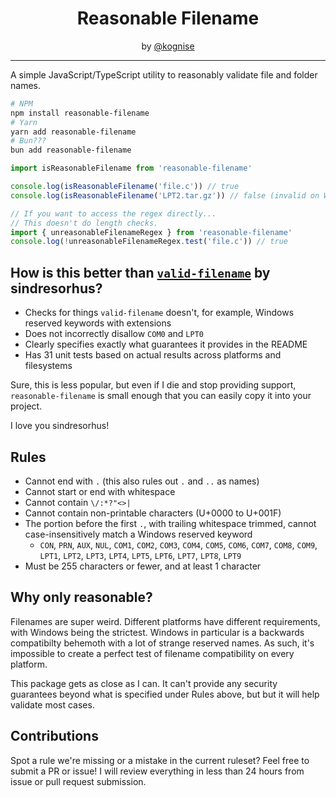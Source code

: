 <div align='center'>
<h1>Reasonable Filename</h1>
by <a href='https://kognise.dev/' target='_blank'>@kognise</a>
</div>

---

A simple JavaScript/TypeScript utility to reasonably validate file and folder names.

```bash
# NPM
npm install reasonable-filename
# Yarn
yarn add reasonable-filename
# Bun???
bun add reasonable-filename
```

```ts
import isReasonableFilename from 'reasonable-filename'

console.log(isReasonableFilename('file.c')) // true
console.log(isReasonableFilename('LPT2.tar.gz')) // false (invalid on Windows)

// If you want to access the regex directly...
// This doesn't do length checks.
import { unreasonableFilenameRegex } from 'reasonable-filename'
console.log(!unreasonableFilenameRegex.test('file.c')) // true
```

## How is this better than [`valid-filename`](https://www.npmjs.com/package/valid-filename) by sindresorhus?

- Checks for things `valid-filename` doesn't, for example, Windows reserved keywords with extensions
- Does not incorrectly disallow `COM0` and `LPT0`
- Clearly specifies exactly what guarantees it provides in the README
- Has 31 unit tests based on actual results across platforms and filesystems

Sure, this is less popular, but even if I die and stop providing support, `reasonable-filename` is small enough that you can easily copy it into your project.

I love you sindresorhus!

## Rules

- Cannot end with `.` (this also rules out `.` and `..` as names)
- Cannot start or end with whitespace
- Cannot contain `\/:*?"<>|`
- Cannot contain non-printable characters (U+0000 to U+001F)
- The portion before the first `.`, with trailing whitespace trimmed, cannot case-insensitively match a Windows reserved keyword
  - `CON`, `PRN`, `AUX`, `NUL`, `COM1`, `COM2`, `COM3`, `COM4`, `COM5`, `COM6`, `COM7`, `COM8`, `COM9`, `LPT1`, `LPT2`, `LPT3`, `LPT4`, `LPT5`, `LPT6`, `LPT7`, `LPT8`, `LPT9`
- Must be 255 characters or fewer, and at least 1 character

## Why only reasonable?

Filenames are super weird. Different platforms have different requirements, with Windows being the strictest. Windows in particular is a backwards compatibilty behemoth with a lot of strange reserved names. As such, it's impossible to create a perfect test of filename compatibility on every platform.

This package gets as close as I can. It can't provide any security guarantees beyond what is specified under Rules above, but but it will help validate most cases.

## Contributions

Spot a rule we're missing or a mistake in the current ruleset? Feel free to submit a PR or issue! I will review everything in less than 24 hours from issue or pull request submission.
